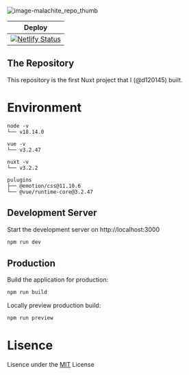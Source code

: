 ![image-malachite_repo_thumb](https://user-images.githubusercontent.com/113886858/219882134-529fb634-2a45-41d2-9fae-3a14d9bdf23c.png)

| Deploy |
| --- |
| [![Netlify Status](https://api.netlify.com/api/v1/badges/25f5ad4c-6fcc-43b1-b950-09c2f9eedf61/deploy-status)](https://app.netlify.com/sites/malachite/deploys) |

## The Repository
This repository is the first Nuxt project that I (@d120145) built.


# Environment
```
node -v
└── v18.14.0

vue -v
└── v3.2.47

nuxt -v
└── v3.2.2

pulugins
├── @emotion/css@11.10.6
└── @vue/runtime-core@3.2.47
```


## Development Server

Start the development server on http://localhost:3000

```bash
npm run dev
```

## Production

Build the application for production:

```bash
npm run build
```

Locally preview production build:

```bash
npm run preview
```


# Lisence
Lisence under the [MIT](https://github.com/d120145/Malachite/LICENSE) License
